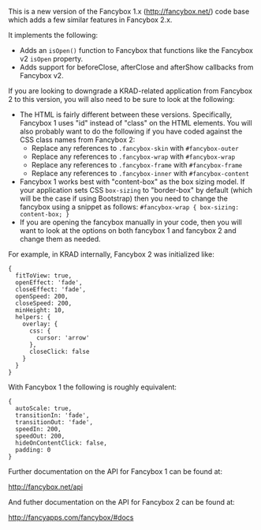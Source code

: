 This is a new version of the Fancybox 1.x (http://fancybox.net/) code
base which adds a few similar features in Fancybox 2.x.

It implements the following:

* Adds an `isOpen()` function to Fancybox that functions like the
Fancybox v2 `isOpen` property.
* Adds support for beforeClose, afterClose and afterShow callbacks from
Fancybox v2.

If you are looking to downgrade a KRAD-related application from Fancybox
2 to this version, you will also need to be sure to look at the
following:

* The HTML is fairly different between these versions. Specifically,
Fancybox 1 uses "id" instead of "class" on the HTML elements. You will
also probably want to do the following if you have coded against the
CSS class names from Fancybox 2:
  * Replace any references to `.fancybox-skin` with `#fancybox-outer`
  * Replace any references to `.fancybox-wrap` with `#fancybox-wrap`
  * Replace any references to `.fancybox-frame` with `#fancybox-frame`
  * Replace any references to `.fancybox-inner` with `#fancybox-content`
* Fancybox 1 works best with "content-box" as the box sizing model. If
your application sets CSS `box-sizing` to "border-box" by default
(which will be the case if using Bootstrap) then you need to change the
fancybox using a snippet as follows: ```#fancybox-wrap {
  box-sizing: content-box;
}```
* If you are opening the fancybox manually in your code, then you will
want to look at the options on both fancybox 1 and fancybox 2 and change
them as needed.

For example, in KRAD internally, Fancybox 2 was initialized like:

```
{
  fitToView: true,
  openEffect: 'fade',
  closeEffect: 'fade',
  openSpeed: 200,
  closeSpeed: 200,
  minHeight: 10,
  helpers: {
    overlay: {
      css: {
        cursor: 'arrow'
      },
      closeClick: false
    }
  }
}
```

With Fancybox 1 the following is roughly equivalent:

```
{
  autoScale: true,
  transitionIn: 'fade',
  transitionOut: 'fade',
  speedIn: 200,
  speedOut: 200,
  hideOnContentClick: false,
  padding: 0
}
```

Further documentation on the API for Fancybox 1 can be found at:

http://fancybox.net/api

And futher documentation on the API for Fancybox 2 can be found at:

http://fancyapps.com/fancybox/#docs
